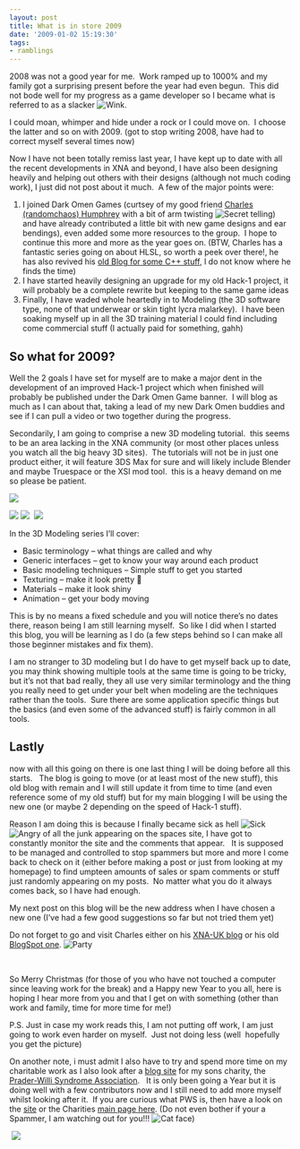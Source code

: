 ```yaml
---
layout: post
title: What is in store 2009
date: '2009-01-02 15:19:30'
tags:
- ramblings
---
```


2008 was not a good year for me.&nbsp; Work ramped up to 1000% and my family got a surprising present before the year had even begun.&nbsp; This did not bode well for my progress as a game developer so I became what is referred to as a slacker ![Wink](http://shared.live.com/csi!Rvmz5kFbfVkDrhMJKg/emoticons/smile_wink.gif "Wink").

I could moan, whimper and hide under a rock or I could move on.&nbsp; I choose the latter and so on with 2009. (got to stop writing 2008, have had to correct myself several times now)

Now I have not been totally remiss last year, I have kept up to date with all the recent developments in XNA and beyond, I have also been designing heavily and helping out others with their designs (although not much coding work), I just did not post about it much.&nbsp; A few of the major points were:

1. I joined Dark Omen Games (curtsey of my good friend [Charles (randomchaos) Humphrey](http://xna-uk.net/blogs/randomchaos/default.aspx) with a bit of arm twisting ![Secret telling](http://shared.live.com/csi!Rvmz5kFbfVkDrhMJKg/emoticons/smile_secret.gif "Secret telling")) and have already contributed a little bit with new game designs and ear bendings), even added some more resources to the group.&nbsp; I hope to continue this more and more as the year goes on. (BTW, Charles has a fantastic series going on about HLSL, so worth a peek over there!, he has also revived his [old Blog for some C++ stuff](http://randomchaosuk.blogspot.com/), I do not know where he finds the time)
2. I have started heavily designing an upgrade for my old Hack-1 project, it will probably be a complete rewrite but keeping to the same game ideas
3. Finally, I have waded whole heartedly in to Modeling (the 3D software type, none of that underwear or skin tight lycra malarkey).&nbsp; I have been soaking myself up in all the 3D training material I could find including come commercial stuff (I actually paid for something, gahh)

## So what for 2009?

Well the 2 goals I have set for myself are to make a major dent in the development of an improved Hack-1 project which when finished will probably be published under the Dark Omen Game banner.&nbsp; I will blog as much as I can about that, taking a lead of my new Dark Omen buddies and see if I can pull a video or two together during the progress.

Secondarily, I am going to comprise a new 3D modeling tutorial.&nbsp; this seems to be an area lacking in the XNA community (or most other places unless you watch all the big heavy 3D sites).&nbsp; The tutorials will not be in just one product either, it will feature 3DS Max for sure and will likely include Blender and maybe Truespace or the XSI mod tool.&nbsp; this is a heavy demand on me so please be patient.

[![](http://resources.autodesk.com/img/med/3dsMax09.jpg)](http://www.autodesk.com/3dsmax)

[![](http://www.blender.org/fileadmin/site/_gfx/nav-home.png)](http://www.blender.org/)&nbsp;[![](http://www.caligari.com/store/Special/images/tS7_logo_341x68.jpg)](http://www.caligari.com/)&nbsp; [![](http://www.softimage.com/Products/images/boxshots/ModTool_logo.jpg)](http://www.softimage.com/products/modtool/)

In the 3D Modeling series I’ll cover:

- Basic terminology – what things are called and why
- Generic interfaces – get to know your way around each product
- Basic modeling techniques – Simple stuff to get you started
- Texturing – make it look pretty 🙂
- Materials – make it look shiny
- Animation – get your body moving

This is by no means a fixed schedule and you will notice there’s no dates there, reason being I am still learning myself.&nbsp; So like I did when I started this blog, you will be learning as I do (a few steps behind so I can make all those beginner mistakes and fix them).

I am no stranger to 3D modeling but I do have to get myself back up to date, you may think showing multiple tools at the same time is going to be tricky, but it’s not that bad really, they all use very similar terminology and the thing you really need to get under your belt when modeling are the techniques rather than the tools.&nbsp; Sure there are some application specific things but the basics (and even some of the advanced stuff) is fairly common in all tools.

## Lastly

now with all this going on there is one last thing I will be doing before all this starts.&nbsp;&nbsp; The blog is going to move (or at least most of the new stuff), this old blog with remain and I will still update it from time to time (and even reference some of my old stuff) but for my main blogging I will be using the new one (or maybe 2 depending on the speed of Hack-1 stuff).

Reason I am doing this is because I finally became sick as hell ![Sick](http://shared.live.com/csi!Rvmz5kFbfVkDrhMJKg/emoticons/smile_sick.gif "Sick") ![Angry](http://shared.live.com/csi!Rvmz5kFbfVkDrhMJKg/emoticons/smile_angry.gif "Angry")&nbsp;of all the junk appearing on the spaces site, I have got to constantly monitor the site and the comments that appear.&nbsp;&nbsp; It is supposed to be managed and controlled to stop spammers but more and more I come back to check on it (either before making a post or just from looking at my homepage) to find umpteen amounts of sales or spam comments or stuff just randomly appearing on my posts.&nbsp; No matter what you do it always comes back, so I have had enough.

My next post on this blog will be the new address when I have chosen a new one (I’ve had a few good suggestions so far but not tried them yet)

Do not forget to go and visit Charles either on his [XNA-UK blog](http://xna-uk.net/) or his old [BlogSpot one](http://randomchaosuk.blogspot.com/). ![Party](http://shared.live.com/csi!Rvmz5kFbfVkDrhMJKg/emoticons/smile_party.gif "Party")

&nbsp;

So Merry Christmas (for those of you who have not touched a computer since leaving work for the break) and a Happy new Year to you all, here is hoping I hear more from you and that I get on with something (other than work and family, time for more time for me!)

P.S. Just in case my work reads this, I am not putting off work, I am just going to work even harder on myself.&nbsp; Just not doing less (well&nbsp; hopefully you get the picture)

On another note, i must admit I also have to try and spend more time on my charitable work as I also look after a [blog site](http://pwsa.serveblog.net/) for my sons charity, the [Prader-Willi Syndrome Association](http://www.pwsa.co.uk/).&nbsp;&nbsp; It is only been going a Year but it is doing well with a few contributors now and I still need to add more myself whilst looking after it.&nbsp; If you are curious what PWS is, then have a look on the [site](http://pwsa.serveblog.net/) or the Charities [main page here](http://www.pwsa.co.uk/). (Do not even bother if your a Spammer, I am watching out for you!!! ![Cat face](http://shared.live.com/csi!Rvmz5kFbfVkDrhMJKg/emoticons/cat.gif "Cat face"))

&nbsp;[![](http://www.pwsa.co.uk/forum/templates/subSilver/images/logo_phpBB.gif)](http://www.pwsa.co.uk/)

